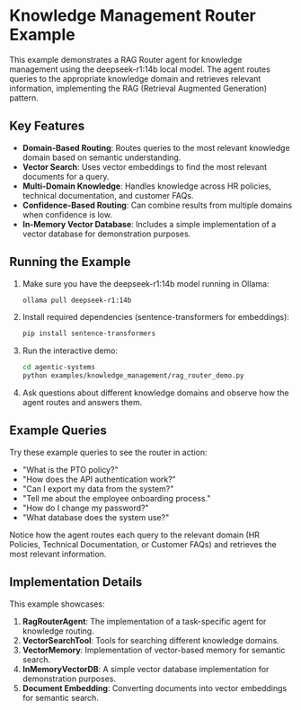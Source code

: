 # Knowledge Management Router Example

This example demonstrates a RAG Router agent for knowledge management using the deepseek-r1:14b local model. The agent routes queries to the appropriate knowledge domain and retrieves relevant information, implementing the RAG (Retrieval Augmented Generation) pattern.

## Key Features

- **Domain-Based Routing**: Routes queries to the most relevant knowledge domain based on semantic understanding.
- **Vector Search**: Uses vector embeddings to find the most relevant documents for a query.
- **Multi-Domain Knowledge**: Handles knowledge across HR policies, technical documentation, and customer FAQs.
- **Confidence-Based Routing**: Can combine results from multiple domains when confidence is low.
- **In-Memory Vector Database**: Includes a simple implementation of a vector database for demonstration purposes.

## Running the Example

1. Make sure you have the deepseek-r1:14b model running in Ollama:
   ```bash
   ollama pull deepseek-r1:14b
   ```

2. Install required dependencies (sentence-transformers for embeddings):
   ```bash
   pip install sentence-transformers
   ```

3. Run the interactive demo:
   ```bash
   cd agentic-systems
   python examples/knowledge_management/rag_router_demo.py
   ```

4. Ask questions about different knowledge domains and observe how the agent routes and answers them.

## Example Queries

Try these example queries to see the router in action:

- "What is the PTO policy?"
- "How does the API authentication work?"
- "Can I export my data from the system?"
- "Tell me about the employee onboarding process."
- "How do I change my password?"
- "What database does the system use?"

Notice how the agent routes each query to the relevant domain (HR Policies, Technical Documentation, or Customer FAQs) and retrieves the most relevant information.

## Implementation Details

This example showcases:

1. **RagRouterAgent**: The implementation of a task-specific agent for knowledge routing.
2. **VectorSearchTool**: Tools for searching different knowledge domains.
3. **VectorMemory**: Implementation of vector-based memory for semantic search.
4. **InMemoryVectorDB**: A simple vector database implementation for demonstration purposes.
5. **Document Embedding**: Converting documents into vector embeddings for semantic search. 